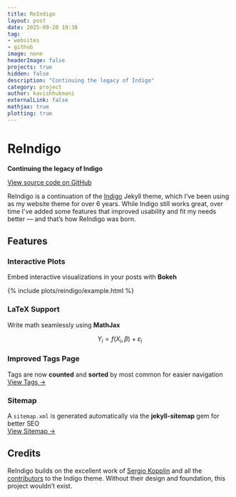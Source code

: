 ```yaml
---
title: ReIndigo
layout: post
date: 2025-09-20 19:38
tag:
- websites
- github
image: none
headerImage: false
projects: true
hidden: false
description: "Continuing the legacy of Indigo"
category: project
author: kavishhukmani
externalLink: false
mathjax: true
plotting: true
---
```



# ReIndigo

**Continuing the legacy of Indigo**

[View source code on GitHub](https://github.com/DoubleGremlin181/indigo)

ReIndigo is a continuation of the [Indigo](https://github.com/sergiokopplin/indigo) Jekyll theme, which I’ve been using as my website theme for over 6 years. While Indigo still works great, over time I've added some features that improved usability and fit my needs better — and that’s how ReIndigo was born.

## Features

### Interactive Plots

Embed interactive visualizations in your posts with **Bokeh**

{% include plots/reindigo/example.html %}

### LaTeX Support

Write math seamlessly using **MathJax**

$$Y_i = f(X_i, \beta) + \varepsilon_i$$

### Improved Tags Page

Tags are now **counted** and **sorted** by most common for easier navigation  
[View Tags →](/tags)

### Sitemap

A `sitemap.xml` is generated automatically via the **jekyll-sitemap** gem for better SEO  
[View Sitemap →](/sitemap.xml)

## Credits

ReIndigo builds on the excellent work of [Sergio Kopplin](https://github.com/sergiokopplin) and all the [contributors](https://github.com/sergiokopplin/indigo/graphs/contributors) to the Indigo theme. Without their design and foundation, this project wouldn’t exist.
